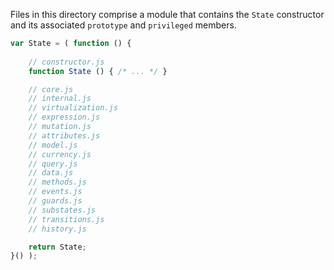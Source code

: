 Files in this directory comprise a module that contains the `State` constructor and its associated `prototype` and `privileged` members.

```javascript
var State = ( function () {
    
    // constructor.js
    function State () { /* ... */ }

    // core.js
    // internal.js
    // virtualization.js
    // expression.js
    // mutation.js
    // attributes.js
    // model.js
    // currency.js
    // query.js
    // data.js
    // methods.js
    // events.js
    // guards.js
    // substates.js
    // transitions.js
    // history.js

    return State;
}() );
```